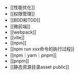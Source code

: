
- [[性能优化]]
- [[权限管理]]
- [[BDD和TDD]]
- [[微前端]]
- [[webpack]]
- [[vite]]
- [[npm]]
- [[npm run xxx命令的执行过程]]
- [[npm｜yarn｜pnpm]]
- [[pnpm]]
- [[静态资源目录asset public]]